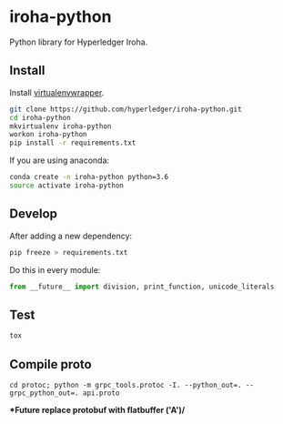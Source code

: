 # iroha-python

Python library for Hyperledger Iroha.


## Install

Install [virtualenvwrapper](https://virtualenvwrapper.readthedocs.io).

```sh
git clone https://github.com/hyperledger/iroha-python.git
cd iroha-python
mkvirtualenv iroha-python
workon iroha-python
pip install -r requirements.txt
```

If you are using anaconda:

```sh
conda create -n iroha-python python=3.6
source activate iroha-python
```

## Develop

After adding a new dependency:

```sh
pip freeze > requirements.txt
```

Do this in every module:

```python
from __future__ import division, print_function, unicode_literals
```

## Test

```sh
tox
```

## Compile proto
```
cd protoc; python -m grpc_tools.protoc -I. --python_out=. --grpc_python_out=. api.proto
```

**\*Future replace protobuf with flatbuffer \('A')/**

